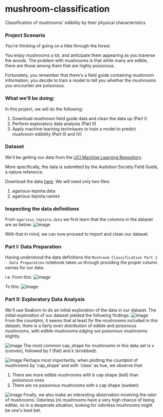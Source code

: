 # mushroom-classification
Classification of mushrooms' edibility by their physical characteristics
### Project Scenario

You're thinking of going on a hike through the forest.

You enjoy mushrooms a lot, and anticipate them appearing as you traverse the woods. The problem with mushrooms is that while many are edible, there are those among them that are highly poisonous.

Fortunately, you remember that there's a field guide containing mushroom information; you decide to train a model to tell you whether the mushrooms you encounter are poisonous.

### What we'll be doing:
In this project, we will do the following:

1. Download mushroom field guide data and clean the data up (Part I)
2. Perform exploratory data analysis (Part II)
3. Apply machine learning techniques to train a model to predict mushroom edibility (Part III and IV)

### Dataset
We'll be getting our data from the <a href='https://archive.ics.uci.edu/ml/datasets/Mushroom'>UCI Machine Learning Repository</a>. 

More specifically, the data is submitted by the Audobon Society Field Guide, a nature reference. 

Download the data <a href = 'https://archive.ics.uci.edu/ml/machine-learning-databases/mushroom/'>here</a>. We will need only two files:
1. agarious-lepiota.data
2. agarious-lepiota.names

### Inspecting the data definitions
From `agarious-lepiota.data` we first learn that the columns in the dataset are as below:
![image](https://user-images.githubusercontent.com/101868958/185567281-edb7a7e0-8110-497a-afd1-2f52f8de9e97.png)

With that in mind, we can now proceed to import and clean our dataset.

### Part I: Data Preparation
Having understood the data definitions the `Mushroom Classification Part 1 - Data Preparation` notebook takes us through providing the proper column names for our data.

i.e. From this:
![image](https://user-images.githubusercontent.com/101868958/185568339-805c584f-780b-465f-afed-af9b445e2daf.png)

To this:
![image](https://user-images.githubusercontent.com/101868958/185568524-ad6f5232-9604-4dfc-a8de-53cec1cfc519.png)

### Part II: Exploratory Data Analysis
We'll use Seaborn to do an initial exploration of the data in our dataset.
The initial exploration of our dataset yielded the following findings:
![image](https://user-images.githubusercontent.com/101868958/185568766-fe07f6b4-28f4-4612-9982-b6b1df016cd1.png)
From the countplot, it seems that at least for the mushrooms included in this dataset, there is a fairly even distribution of edible and poisonous mushrooms, with edible mushrooms edging out poisonous mushrooms slightly.

![image](https://user-images.githubusercontent.com/101868958/185569072-65b49731-947a-4e12-9f1f-9a02a874f38f.png)
The most common cap_shape for mushrooms in this data set is x (convex), followed by f (flat) and k (knobbed).

![image](https://user-images.githubusercontent.com/101868958/185569193-30c75197-2b71-4f50-b95d-343e219a5a66.png)
Perhaps most importantly, when plotting the countplot of mushrooms by 'cap_shape' and with 'class' as hue, we observe that:
1. There are more edible mushrooms with b cap shape (bell) than poisonous ones
2. There are no poisonous mushrooms with s cap shape (sunken)

![image](https://user-images.githubusercontent.com/101868958/185569580-8bdf6f59-073d-4d47-9b71-dcd529f5a792.png)
Finally, we also make an interesting observation involving the odor of mushrooms:
Odorless (n) mushrooms have a very high chance of being edible, so in a desperate situation, looking for odorless mushrooms might be one's best bet.

